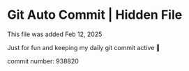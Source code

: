 # Git Auto Commit | Hidden File

This file was added Feb 12, 2025

Just for fun and keeping my daily git commit active 🤪

commit number: 938820
